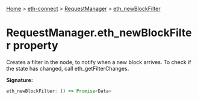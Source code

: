 [Home](./index) &gt; [eth-connect](./eth-connect.md) &gt; [RequestManager](./eth-connect.requestmanager.md) &gt; [eth\_newBlockFilter](./eth-connect.requestmanager.eth_newblockfilter.md)

# RequestManager.eth\_newBlockFilter property

Creates a filter in the node, to notify when a new block arrives. To check if the state has changed, call eth\_getFilterChanges.

**Signature:**
```javascript
eth_newBlockFilter: () => Promise<Data>
```
